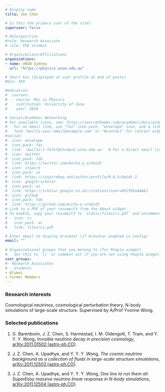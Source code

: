 ```yaml
---
# Display name
title: Joe Chen

# Is this the primary user of the site?
superuser: false

# Role/position
#role: Research Associate 
# role: PhD student

# Organizations/Affiliations
organizations:
- name: UNSW Sydney
  url: "https://physics.unsw.edu.au"

# Short bio (displayed in user profile at end of posts)
#bio: XXX

#education:
#  courses:
#  - course: MSc in Physics
#    institution: University of Jena
#    year: 2018

# Social/Academic Networking
# For available icons, see: https://sourcethemes.com/academic/docs/widgets/#icons
#   For an email link, use "fas" icon pack, "envelope" icon, and a link in the
#   form "mailto:your-email@example.com" or "#contact" for contact widget.
#social:
#- icon: envelope
#  icon_pack: fas
#  link: 'mailto:t.felkl@student.unsw.edu.au'  # For a direct email link, use "mailto:test@example.org". #contact
#- icon: twitter
#  icon_pack: fab
#  link: https://twitter.com/micha_a_schmidt
#- icon: inspire
#  icon_pack: ai
#  link: https://inspirehep.net/author/profile/M.A.Schmidt.2
#- icon: google-scholar
#  icon_pack: ai
#  link: https://scholar.google.co.uk/citations?user=bPztMIoAAAAJ
#- icon: github
#  icon_pack: fab
#  link: https://github.com/micha-a-schmidt
# Link to a PDF of your resume/CV from the About widget.
# To enable, copy your resume/CV to `static/files/cv.pdf` and uncomment the lines below.  
# - icon: cv
#   icon_pack: ai
#   link: files/cv.pdf

# Enter email to display Gravatar (if Gravatar enabled in Config)
email: ""
  
# Organizational groups that you belong to (for People widget)
#   Set this to `[]` or comment out if you are not using People widget.  
user_groups:
#- Research Associates
# - Students
- Alumni
- Former Members
---
```

### Research interests
Cosmological neutrinos, cosmological perturbation theory, N-body simulations of large-scale structure.  Supervised by A/Prof Yvonne Wong.

### Selected publications
1. G. Barenboim, J. Z. Chen, S. Hannestad, I. M. Oldengott, T. Tram, and Y. Y. Y. Wong, *Invisible neutrino decay in precision cosmology*, [arXiv:2011.01502 [astro-ph.CO]](https://arxiv.org/abs/2011.015602).

2. J. Z. Chen, A. Upadhye, and Y. Y. Y .Wong, *The cosmic neutrino background as a collection of fluids in large-scale structure simulations*, [arXiv:2011.12503 [astro-ph.CO]](https://arxiv.org/abs/2011.12503).

3. J. Z. Chen, A. Upadhye, and Y. Y. Y .Wong, *One line to run them all: SuperEasy massive neutrino linear response in N-body simulations*, [arXiv:2011.12504 [astro-ph.CO]](https://arxiv.org/abs/2011.12504).

